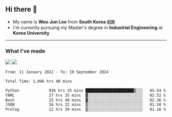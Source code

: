 ## Hi there 👋

- My name is **Woo Jun Lee** from **South Korea 🇰🇷**
- I'm currently pursuing my Master's degree in **Industrial Engineering** at **Korea University**

---

### What I've made

<a href="https://share.streamlit.io/tomtom1103/kuiai_hackathon_2022/main/JL_app.py"><img src="https://img.shields.io/badge/Journey Lee-161B22?style=for-the-badge&logo=streamlit&logoColor=FF4B4B"/></a> <a href="https://jeon-100.github.io/Dangzang/"><img src="https://img.shields.io/badge/당신을 위한 장학금, 당장!-161B22?style=for-the-badge&logo=react&logoColor=#61DAFB"/></a>

<!--START_SECTION:waka-->

```txt
From: 11 January 2022 - To: 19 September 2024

Total Time: 1,086 hrs 48 mins

Python             936 hrs 35 mins █████████████████████▒░░░   85.54 %
YAML               27 hrs 35 mins  ▓░░░░░░░░░░░░░░░░░░░░░░░░   02.52 %
Bash               25 hrs 49 mins  ▓░░░░░░░░░░░░░░░░░░░░░░░░   02.36 %
JSON               16 hrs 22 mins  ▒░░░░░░░░░░░░░░░░░░░░░░░░   01.50 %
Prolog             12 hrs 39 mins  ▒░░░░░░░░░░░░░░░░░░░░░░░░   01.16 %
```

<!--END_SECTION:waka-->
